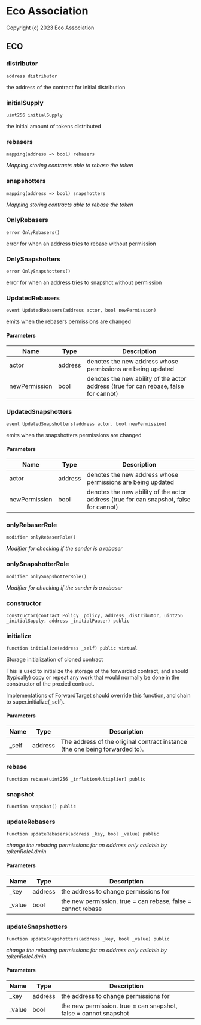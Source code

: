 # Eco Association
Copyright (c) 2023 Eco Association

## ECO

### distributor

```solidity
address distributor
```

the address of the contract for initial distribution

### initialSupply

```solidity
uint256 initialSupply
```

the initial amount of tokens distributed

### rebasers

```solidity
mapping(address => bool) rebasers
```

_Mapping storing contracts able to rebase the token_

### snapshotters

```solidity
mapping(address => bool) snapshotters
```

_Mapping storing contracts able to rebase the token_

### OnlyRebasers

```solidity
error OnlyRebasers()
```

error for when an address tries to rebase without permission

### OnlySnapshotters

```solidity
error OnlySnapshotters()
```

error for when an address tries to snapshot without permission

### UpdatedRebasers

```solidity
event UpdatedRebasers(address actor, bool newPermission)
```

emits when the rebasers permissions are changed

#### Parameters

| Name | Type | Description |
| ---- | ---- | ----------- |
| actor | address | denotes the new address whose permissions are being updated |
| newPermission | bool | denotes the new ability of the actor address (true for can rebase, false for cannot) |

### UpdatedSnapshotters

```solidity
event UpdatedSnapshotters(address actor, bool newPermission)
```

emits when the snapshotters permissions are changed

#### Parameters

| Name | Type | Description |
| ---- | ---- | ----------- |
| actor | address | denotes the new address whose permissions are being updated |
| newPermission | bool | denotes the new ability of the actor address (true for can snapshot, false for cannot) |

### onlyRebaserRole

```solidity
modifier onlyRebaserRole()
```

_Modifier for checking if the sender is a rebaser_

### onlySnapshotterRole

```solidity
modifier onlySnapshotterRole()
```

_Modifier for checking if the sender is a rebaser_

### constructor

```solidity
constructor(contract Policy _policy, address _distributor, uint256 _initialSupply, address _initialPauser) public
```

### initialize

```solidity
function initialize(address _self) public virtual
```

Storage initialization of cloned contract

This is used to initialize the storage of the forwarded contract, and
should (typically) copy or repeat any work that would normally be
done in the constructor of the proxied contract.

Implementations of ForwardTarget should override this function,
and chain to super.initialize(_self).

#### Parameters

| Name | Type | Description |
| ---- | ---- | ----------- |
| _self | address | The address of the original contract instance (the one being              forwarded to). |

### rebase

```solidity
function rebase(uint256 _inflationMultiplier) public
```

### snapshot

```solidity
function snapshot() public
```

### updateRebasers

```solidity
function updateRebasers(address _key, bool _value) public
```

_change the rebasing permissions for an address
only callable by tokenRoleAdmin_

#### Parameters

| Name | Type | Description |
| ---- | ---- | ----------- |
| _key | address | the address to change permissions for |
| _value | bool | the new permission. true = can rebase, false = cannot rebase |

### updateSnapshotters

```solidity
function updateSnapshotters(address _key, bool _value) public
```

_change the rebasing permissions for an address
only callable by tokenRoleAdmin_

#### Parameters

| Name | Type | Description |
| ---- | ---- | ----------- |
| _key | address | the address to change permissions for |
| _value | bool | the new permission. true = can snapshot, false = cannot snapshot |

